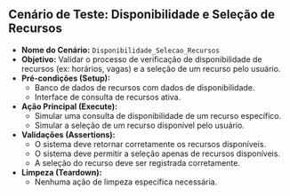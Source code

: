 ## Cenário de Teste: Disponibilidade e Seleção de Recursos

*   **Nome do Cenário:** `Disponibilidade_Selecao_Recursos`
*   **Objetivo:** Validar o processo de verificação de disponibilidade de recursos (ex: horários, vagas) e a seleção de um recurso pelo usuário.
*   **Pré-condições (Setup):**
    *   Banco de dados de recursos com dados de disponibilidade.
    *   Interface de consulta de recursos ativa.
*   **Ação Principal (Execute):**
    *   Simular uma consulta de disponibilidade de um recurso específico.
    *   Simular a seleção de um recurso disponível pelo usuário.
*   **Validações (Assertions):**
    *   O sistema deve retornar corretamente os recursos disponíveis.
    *   O sistema deve permitir a seleção apenas de recursos disponíveis.
    *   A seleção do recurso deve ser registrada corretamente.
*   **Limpeza (Teardown):**
    *   Nenhuma ação de limpeza específica necessária.
